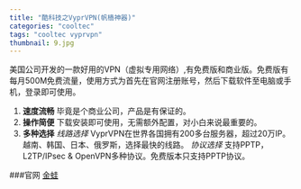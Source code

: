 ```yaml
---
title: "酷科技之VyprVPN(帆樯神器)"
categories: "cooltec"
tags: "cooltec vyprvpn"
thumbnail: 9.jpg
---
```

美国公司开发的一款好用的VPN（虚拟专用网络）,有免费版和商业版。免费版有每月500M免费流量，使用方式为首先在官网注册账号，然后下载软件至电脑或手机，登录即可使用。<!--more-->

1. __速度流畅__
毕竟是个商业公司，产品是有保证的。
2. __操作简便__
下载安装即可使用，无需额外配置，对小白来说最重要的。
3. __多种选择__  *线路选择* VyprVPN在世界各国拥有200多台服务器，超过20万IP。越南、韩国、日本、俄罗斯，选择最快的线路。
*协议选择* 支持PPTP，L2TP/IPsec & OpenVPN多种协议。免费版本只支持PPTP协议。

###官网
[金蛙](https://www.goldenfrog.com/vyprvpn)
